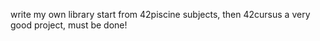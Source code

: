 write my own library start from 42piscine subjects, then 42cursus
a very good project, must be done!